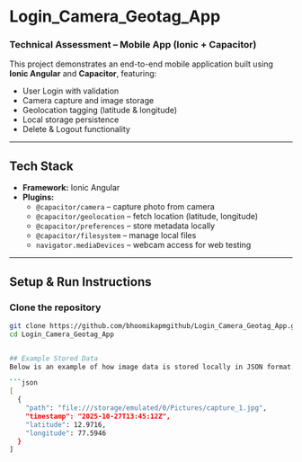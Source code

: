 # Login_Camera_Geotag_App

### Technical Assessment – Mobile App (Ionic + Capacitor)

This project demonstrates an end-to-end mobile application built using **Ionic Angular** and **Capacitor**, featuring:

- User Login with validation  
- Camera capture and image storage  
- Geolocation tagging (latitude & longitude)  
- Local storage persistence  
- Delete & Logout functionality  

---

## Tech Stack

- **Framework:** Ionic Angular  
- **Plugins:**
  - `@capacitor/camera` – capture photo from camera  
  - `@capacitor/geolocation` – fetch location (latitude, longitude)  
  - `@capacitor/preferences` – store metadata locally  
  - `@capacitor/filesystem` – manage local files  
  - `navigator.mediaDevices` – webcam access for web testing  

---

## Setup & Run Instructions

### Clone the repository
```bash
git clone https://github.com/bhoomikapmgithub/Login_Camera_Geotag_App.git
cd Login_Camera_Geotag_App


## Example Stored Data
Below is an example of how image data is stored locally in JSON format:

```json
[
  {
    "path": "file:///storage/emulated/0/Pictures/capture_1.jpg",
    "timestamp": "2025-10-27T13:45:12Z",
    "latitude": 12.9716,
    "longitude": 77.5946
  }
]


